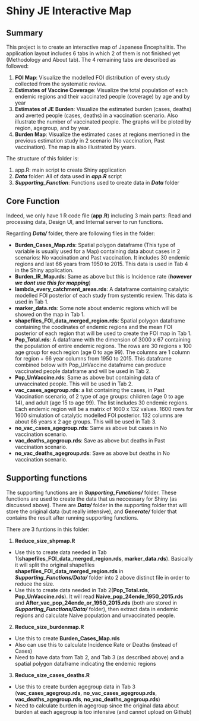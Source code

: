 # Shiny JE Interactive Map

## Summary
This project is to create an interactive map of Japanese Encephalitis. The application layout includes 6 tabs in which 2 of them is not finished yet (Methodology and About tab). The 4 remaining tabs are described as followed:
1. **FOI Map**: Visualize the modelled FOI distribution of every study collected from the systematic review.
2. **Estimates of Vaccine Coverage**: Visualize the total population of each endemic regions and their vaccinated people (coverage) by age and by year
3. **Estimates of JE Burden**: Visualize the estimated burden (cases, deaths) and averted people (cases, deaths) in a vaccination scenario. Also illustrate the number of vaccinated people. The graphs will be ploted by region, agegroup, and by year.
4. **Burden Map**: Visualize the estimated cases at regions mentioned in the previous estimation study in 2 scenario (No vaccination, Past vaccination). The map is also illustrated by years.

The structure of this folder is:
1. app.R: main script to create Shiny application
2. **_Data_** folder: All of data used in **_app.R_** script
3. **_Supporting_Function_**: Functions used to create data in **_Data_** folder


## Core Function
Indeed, we only have 1 R code file (**app.R**) including 3 main parts: Read and processing data, Design UI, and Internal server to run functions.

Regarding **_Data/_** folder, there are following files in the folder:
- **Burden_Cases_Map.rds**: Spatial polygon dataframe (This type of variable is usually used for a Map) containing data about cases in 2 scenarios: No vaccination and Past vaccination. It includes 30 endemic regions and last 66 years from 1950 to 2015. This data is used in Tab 4 in the Shiny application.
- **Burden_IR_Map.rds**: Same as above but this is Incidence rate (**_however we dont use this for mapping_**)
- **lambda_every_catchment_areas.rds**: A dataframe containing catalytic modelled FOI posterior of each study from systemtic review. This data is used in Tab 1.
- **marker_data.rds**: Some note about endemic regions which will be showed on the map in Tab 1.
- **shapefiles_FOI_data_merged_region.rds**: Spatial polygon dataframe containing the coodinates of endemic regions and the mean FOI posterior of each region that will be used to create the FOI map in Tab 1.
- **Pop_Total.rds**: A dataframe with the dimension of 3000 x 67 containing the population of entire endemic regions. The rows are 30 regions x 100 age group for each region (age 0 to age 99). The columns are 1 column for region + 66 year columns from 1950 to 2015. This dataframe combined below with Pop_UnVaccine dataframe can produce vaccinated people dataframe and will be used in Tab 2.
- **Pop_UnVaccine.rds**: Same as above but containing data of unvaccinated people. This will be used in Tab 2.
- **vac_cases_agegroup.rds**: a list containing the cases, in Past Vaccination scenario, of 2 type of age groups: children (age 0 to age 14), and adult (age 15 to age 99). The list includes 30 endemic regions. Each endemic region will be a matrix of 1600 x 132 values. 1600 rows for 1600 simulation of catalytic modelled FOI posterior. 132 columns are about 66 years x 2 age groups. This will be used in Tab 3.
- **no_vac_cases_agegroup.rds**: Same as above but cases in No vaccination scenario.
- **vac_deaths_agegroup.rds**: Save as above but deaths in Past vaccination scenario.
- **no_vac_deaths_agegroup.rds**: Save as above but deaths in No vaccination scenario.

## Supporting functions
The supporting functions are in **_Supporting_Functions/_** folder. These functions are used to create the data that us neccessary for Shiny (as discussed above). There are **_Data/_** folder in the supporting folder that will store the original data (but really intensive), and **_Generate/_** folder that contains the result after running supporting functions.

There are 3 funtions in this folder:
1. **Reduce_size_shpmap.R**
- Use this to create data needed in Tab 1(**shapefiles_FOI_data_merged_region.rds**, **marker_data.rds**). Basically it will split the original shapefiles **shapefiles_FOI_data_merged_region.rds** in **_Supporting_Functions/Data/_** folder into 2 above distinct file in order to reduce the size.
- Use this to create data needed in Tab 2(**Pop_Total.rds**, **Pop_UnVaccine.rds**). It will read **Naive_pop_24ende_1950_2015.rds** and **After_vac_pop_24ende_or_1950_2015.rds** (both are stored in **_Supporting_Functions/Data/_** folder), then extract data in endemic regions and calculate Naive population and unvaccinated people.
2. **Reduce_size_burdenmap.R**
- Use this to create **Burden_Cases_Map.rds**
- Also can use this to calculate Incidence Rate or Deaths (instead of Cases)
- Need to have data from Tab 2, and Tab 3 (as described above) and a spatial polygon dataframe indicating the endemic regions 
3. **Reduce_size_cases_deaths.R**
- Use this to create burden agegroup data in Tab 3 (**vac_cases_agegroup.rds**, **no_vac_cases_agegroup.rds**, **vac_deaths_agegroup.rds**, **no_vac_deaths_agegroup.rds**)
- Need to calculate burden in agegroup since the original data about burden at each agegroup is too intensive  (and cannot upload on Github)
